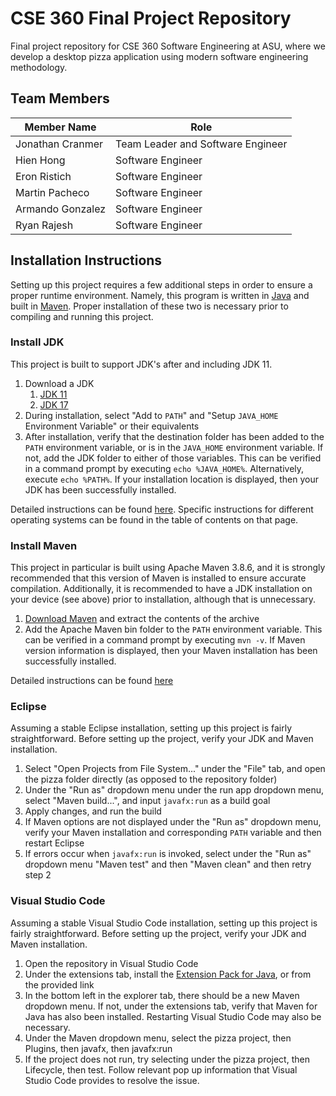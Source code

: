 # CSE 360 Final Project Repository
Final project repository for CSE 360 Software Engineering at ASU, where we develop a desktop pizza application using modern software engineering methodology.

## Team Members
| Member Name  | Role |
| ------------- | ------------- |
| Jonathan Cranmer | Team Leader and Software Engineer |
| Hien Hong | Software Engineer |
| Eron Ristich | Software Engineer |
| Martin Pacheco | Software Engineer |
| Armando Gonzalez | Software Engineer |
| Ryan Rajesh | Software Engineer |

## Installation Instructions
Setting up this project requires a few additional steps in order to ensure a proper runtime environment. Namely, this program is written in [Java](https://www.oracle.com/java/) and built in [Maven](https://maven.apache.org/). Proper installation of these two is necessary prior to compiling and running this project.

### Install JDK
This project is built to support JDK's after and including JDK 11.
1. Download a JDK
   1. [JDK 11](https://www.oracle.com/java/technologies/javase/jdk11-archive-downloads.html)
   2. [JDK 17](https://www.oracle.com/java/technologies/javase/jdk17-archive-downloads.html)
2. During installation, select "Add to `PATH`" and "Setup `JAVA_HOME` Environment Variable" or their equivalents
3. After installation, verify that the destination folder has been added to the `PATH` environment variable, or is in the `JAVA_HOME` environment variable. If not, add the JDK folder to either of those variables. This can be verified in a command prompt by executing `echo %JAVA_HOME%`. Alternatively, execute `echo %PATH%`. If your installation location is displayed, then your JDK has been successfully installed.

Detailed instructions can be found [here](https://docs.oracle.com/en/java/javase/18/install/installation-jdk-microsoft-windows-platforms.html#GUID-A7E27B90-A28D-4237-9383-A58B416071CA). Specific instructions for different operating systems can be found in the table of contents on that page.

### Install Maven
This project in particular is built using Apache Maven 3.8.6, and it is strongly recommended that this version of Maven is installed to ensure accurate compilation. Additionally, it is recommended to have a JDK installation on your device (see above) prior to installation, although that is unnecessary.
1. [Download Maven](https://maven.apache.org/download.cgi) and extract the contents of the archive
2. Add the Apache Maven bin folder to the `PATH` environment variable. This can be verified in a command prompt by executing `mvn -v`. If Maven version information is displayed, then your Maven installation has been successfully installed.

Detailed instructions can be found [here](https://maven.apache.org/install.html)

### Eclipse
Assuming a stable Eclipse installation, setting up this project is fairly straightforward. Before setting up the project, verify your JDK and Maven installation.
1. Select "Open Projects from File System..." under the "File" tab, and open the pizza folder directly (as opposed to the repository folder)
2. Under the "Run as" dropdown menu under the run app dropdown menu, select "Maven build...", and input `javafx:run` as a build goal
3. Apply changes, and run the build
4. If Maven options are not displayed under the "Run as" dropdown menu, verify your Maven installation and corresponding `PATH` variable and then restart Eclipse
5. If errors occur when `javafx:run` is invoked, select under the "Run as" dropdown menu "Maven test" and then "Maven clean" and then retry step 2

### Visual Studio Code
Assuming a stable Visual Studio Code installation, setting up this project is fairly straightforward. Before setting up the project, verify your JDK and Maven installation.
1. Open the repository in Visual Studio Code
2. Under the extensions tab, install the [Extension Pack for Java](https://marketplace.visualstudio.com/items?itemName=vscjava.vscode-java-pack), or from the provided link
3. In the bottom left in the explorer tab, there should be a new Maven dropdown menu. If not, under the extensions tab, verify that Maven for Java has also been installed. Restarting Visual Studio Code may also be necessary.
4. Under the Maven dropdown menu, select the pizza project, then Plugins, then javafx, then javafx:run
5. If the project does not run, try selecting under the pizza project, then Lifecycle, then test. Follow relevant pop up information that Visual Studio Code provides to resolve the issue. 
